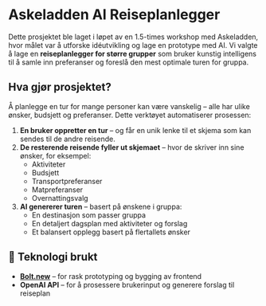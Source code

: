 # Askeladden AI Reiseplanlegger

Dette prosjektet ble laget i løpet av en 1.5-times workshop med Askeladden, hvor målet var å utforske idéutvikling og lage en prototype med AI. Vi valgte å lage en **reiseplanlegger for større grupper** som bruker kunstig intelligens til å samle inn preferanser og foreslå den mest optimale turen for gruppa.

## Hva gjør prosjektet?

Å planlegge en tur for mange personer kan være vanskelig – alle har ulike ønsker, budsjett og preferanser. Dette verktøyet automatiserer prosessen:

1. **En bruker oppretter en tur** – og får en unik lenke til et skjema som kan sendes til de andre reisende.
2. **De resterende reisende fyller ut skjemaet** – hvor de skriver inn sine ønsker, for eksempel:
   - Aktiviteter
   - Budsjett
   - Transportpreferanser
   - Matpreferanser
   - Overnattingsvalg
3. **AI genererer turen** – basert på ønskene i gruppa:
   - En destinasjon som passer gruppa
   - En detaljert dagsplan med aktiviteter og forslag
   - Et balansert opplegg basert på flertallets ønsker

## 🧠 Teknologi brukt

- **[Bolt.new](https://bolt.new/)** – for rask prototyping og bygging av frontend
- **OpenAI API** – for å prosessere brukerinput og generere forslag til reiseplan
